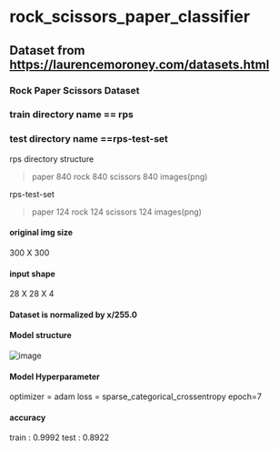 # rock_scissors_paper_classifier


## Dataset from https://laurencemoroney.com/datasets.html


### Rock Paper Scissors Dataset



### train directory name == rps


### test directory name ==rps-test-set



rps directory structure
> paper 840 
> rock 840
> scissors 840 images(png)


rps-test-set
> paper 124
> rock 124
> scissors 124 images(png)


#### original img size
300 X 300


#### input shape
28 X 28 X 4


#### Dataset is normalized by x/255.0


#### Model structure
![image](https://user-images.githubusercontent.com/53106649/148017906-ff720575-828e-4a5b-8c2e-935857c1b580.png)


#### Model Hyperparameter
optimizer = adam
loss = sparse_categorical_crossentropy
epoch=7


#### accuracy
train : 0.9992
test : 0.8922
